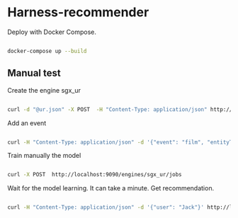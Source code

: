 # Harness-recommender

Deploy with Docker Compose.

```bash

docker-compose up --build

```

## Manual test

Create the engine sgx_ur

```bash

curl -d "@ur.json" -X POST  -H "Content-Type: application/json" http://localhost:9090/engines/

```

Add an event

```bash

curl -H "Content-Type: application/json" -d '{"event": "film", "entityType": "user", "entityId": "Jack", "targetEntityType": "item", "targetEntityId": "Fight club", "eventTime": "2019-08-06T21:57:13.936Z"}' http://localhost:9090/engines/sgx_ur/events

```

Train manually the model

```bash

curl -X POST  http://localhost:9090/engines/sgx_ur/jobs

```

Wait for the model learning. It can take a minute.
Get recommendation.

```bash

curl -H "Content-Type: application/json" -d '{"user": "Jack"}' http://localhost:9090/engines/sgx_ur/queries

```
